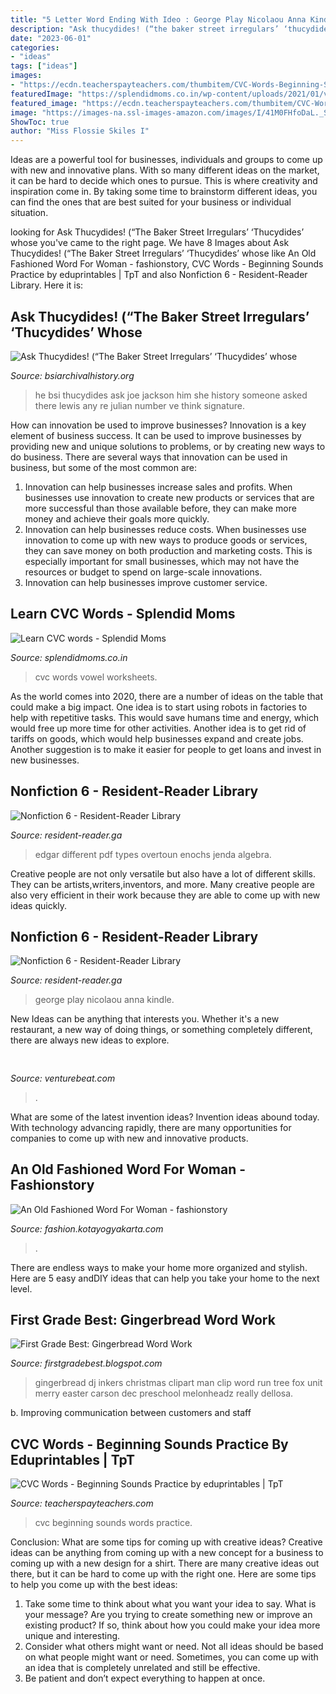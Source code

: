 ```yaml
---
title: "5 Letter Word Ending With Ideo : George Play Nicolaou Anna Kindle"
description: "Ask thucydides! (“the baker street irregulars’ ‘thucydides’ whose"
date: "2023-06-01"
categories:
- "ideas"
tags: ["ideas"]
images:
- "https://ecdn.teacherspayteachers.com/thumbitem/CVC-Words-Beginning-Sounds-Practice-3164986-1509410890/original-3164986-2.jpg"
featuredImage: "https://splendidmoms.co.in/wp-content/uploads/2021/01/vowel-a-cvc-words_2-210x300.png"
featured_image: "https://ecdn.teacherspayteachers.com/thumbitem/CVC-Words-Beginning-Sounds-Practice-3164986-1509410890/original-3164986-2.jpg"
image: "https://images-na.ssl-images-amazon.com/images/I/41M0FHfoDaL._SX354_BO1,204,203,200_.jpg"
ShowToc: true
author: "Miss Flossie Skiles I"
---
```



Ideas are a powerful tool for businesses, individuals and groups to come up with new and innovative plans. With so many different ideas on the market, it can be hard to decide which ones to pursue. This is where creativity and inspiration come in. By taking some time to brainstorm different ideas, you can find the ones that are best suited for your business or individual situation.

	

		
looking for Ask Thucydides! (“The Baker Street Irregulars’ ‘Thucydides’ whose you've came to the right page. We have 8 Images about Ask Thucydides! (“The Baker Street Irregulars’ ‘Thucydides’ whose like An Old Fashioned Word For Woman - fashionstory, CVC Words - Beginning Sounds Practice by eduprintables | TpT and also Nonfiction 6 - Resident-Reader Library. Here it is:
		
    
## Ask Thucydides! (“The Baker Street Irregulars’ ‘Thucydides’ Whose

<img loading=lazy src="http://www.bsiarchivalhistory.org/BSI_Archival_History/Thucydides_dept_files/droppedImage_1.jpg" onerror="this.onerror=null;this.src='https://tse3.mm.bing.net/th?id=OIP.O2IDORAUZN_bvSFABVcllwAAAA&amp;pid=15.1';" alt="Ask Thucydides! (“The Baker Street Irregulars’ ‘Thucydides’ whose">

_Source: bsiarchivalhistory.org_

>he bsi thucydides ask joe jackson him she history someone asked there lewis any re julian number ve think signature. 

	

How can innovation be used to improve businesses?
Innovation is a key element of business success. It can be used to improve businesses by providing new and unique solutions to problems, or by creating new ways to do business. There are several ways that innovation can be used in business, but some of the most common are: 
1. Innovation can help businesses increase sales and profits. When businesses use innovation to create new products or services that are more successful than those available before, they can make more money and achieve their goals more quickly.
2. Innovation can help businesses reduce costs. When businesses use innovation to come up with new ways to produce goods or services, they can save money on both production and marketing costs. This is especially important for small businesses, which may not have the resources or budget to spend on large-scale innovations. 
3. Innovation can help businesses improve customer service.

    
## Learn CVC Words - Splendid Moms

<img loading=lazy src="https://splendidmoms.co.in/wp-content/uploads/2021/01/vowel-a-cvc-words_2-210x300.png" onerror="this.onerror=null;this.src='https://tse1.mm.bing.net/th?id=OIP.cTpydTCg3dK9z8OCevrU5AAAAA&amp;pid=15.1';" alt="Learn CVC words - Splendid Moms">

_Source: splendidmoms.co.in_

>cvc words vowel worksheets. 

	

As the world comes into 2020, there are a number of ideas on the table that could make a big impact. One idea is to start using robots in factories to help with repetitive tasks. This would save humans time and energy, which would free up more time for other activities. Another idea is to get rid of tariffs on goods, which would help businesses expand and create jobs. Another suggestion is to make it easier for people to get loans and invest in new businesses.

    
## Nonfiction 6 - Resident-Reader Library

<img loading=lazy src="https://images-na.ssl-images-amazon.com/images/I/41M0FHfoDaL._SX354_BO1,204,203,200_.jpg" onerror="this.onerror=null;this.src='https://tse1.mm.bing.net/th?id=OIP.7-w3dzD_fM1-r9FVz8NdTQAAAA&amp;pid=15.1';" alt="Nonfiction 6 - Resident-Reader Library">

_Source: resident-reader.ga_

>edgar different pdf types overtoun enochs jenda algebra. 

	

Creative people are not only versatile but also have a lot of different skills. They can be artists,writers,inventors, and more. Many creative people are also very efficient in their work because they are able to come up with new ideas quickly.

    
## Nonfiction 6 - Resident-Reader Library

<img loading=lazy src="https://images-na.ssl-images-amazon.com/images/I/41-fRGvGABL._SX325_BO1,204,203,200_.jpg" onerror="this.onerror=null;this.src='https://tse3.mm.bing.net/th?id=OIP.23M9KrM20j13Qhkdqb4xDgAAAA&amp;pid=15.1';" alt="Nonfiction 6 - Resident-Reader Library">

_Source: resident-reader.ga_

>george play nicolaou anna kindle. 

	

New Ideas can be anything that interests you. Whether it's a new restaurant, a new way of doing things, or something completely different, there are always new ideas to explore.

    
## 

<img loading=lazy src="https://venturebeat.com/wp-content/uploads/2017/12/venturebeattweet.jpg?w=800" onerror="this.onerror=null;this.src='https://tse1.mm.bing.net/th?id=OIP.oPG9akIFlOLxYQ13kp2vvwHaFj&amp;pid=15.1';" alt="">

_Source: venturebeat.com_

>. 

	

What are some of the latest invention ideas?
Invention ideas abound today. With technology advancing rapidly, there are many opportunities for companies to come up with new and innovative products.

    
## An Old Fashioned Word For Woman - Fashionstory

<img loading=lazy src="https://lh3.googleusercontent.com/proxy/nc2LYLtrDe52XjVd6JlL986A7hXr9_h_H1vL4loT55o8QcGVfIkqfQYN12gYgxSh8j8gupUTcFDxRxh6AG75LY1vOV6MWSEzZu00s3TB8VvafmQmLmPMJXNRfIO229ct=w1200-h630-p-k-no-nu" onerror="this.onerror=null;this.src='https://tse3.mm.bing.net/th?id=OIP.qB5jq2d5MT1DxStU2pJZ1AHaHS&amp;pid=15.1';" alt="An Old Fashioned Word For Woman - fashionstory">

_Source: fashion.kotayogyakarta.com_

>. 

	

There are endless ways to make your home more organized and stylish. Here are 5 easy andDIY ideas that can help you take your home to the next level.

    
## First Grade Best: Gingerbread Word Work

<img loading=lazy src="http://4.bp.blogspot.com/-jb-xfRn2aIQ/UKzPAUH0hRI/AAAAAAAABLk/UF5lCoNxmVc/s1600/DJI_Dazzle_Dec_gingerbreadman_c.jpg" onerror="this.onerror=null;this.src='https://tse4.mm.bing.net/th?id=OIP.lu-AGQ-fjx0WFuzn7P767wHaLA&amp;pid=15.1';" alt="First Grade Best: Gingerbread Word Work">

_Source: firstgradebest.blogspot.com_

>gingerbread dj inkers christmas clipart man clip word run tree fox unit merry easter carson dec preschool melonheadz really dellosa. 

	

b. Improving communication between customers and staff 

    
## CVC Words - Beginning Sounds Practice By Eduprintables | TpT

<img loading=lazy src="https://ecdn.teacherspayteachers.com/thumbitem/CVC-Words-Beginning-Sounds-Practice-3164986-1509410890/original-3164986-2.jpg" onerror="this.onerror=null;this.src='https://tse1.mm.bing.net/th?id=OIP.63CB2AXgQWLYYhT6RZnwBgAAAA&amp;pid=15.1';" alt="CVC Words - Beginning Sounds Practice by eduprintables | TpT">

_Source: teacherspayteachers.com_

>cvc beginning sounds words practice. 

	

Conclusion: What are some tips for coming up with creative ideas?
Creative ideas can be anything from coming up with a new concept for a business to coming up with a new design for a shirt. There are many creative ideas out there, but it can be hard to come up with the right one. Here are some tips to help you come up with the best ideas: 
1) Take some time to think about what you want your idea to say. What is your message? Are you trying to create something new or improve an existing product? If so, think about how you could make your idea more unique and interesting. 
2) Consider what others might want or need. Not all ideas should be based on what people might want or need. Sometimes, you can come up with an idea that is completely unrelated and still be effective. 
3) Be patient and don’t expect everything to happen at once.

